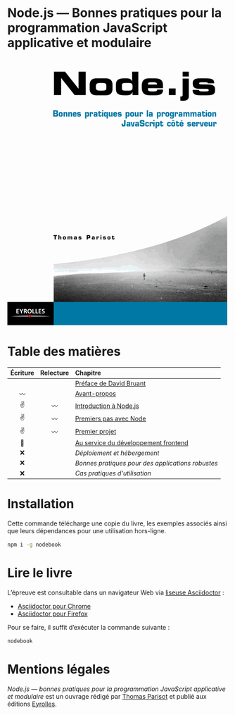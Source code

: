 # Node.js — Bonnes pratiques pour la programmation JavaScript applicative et modulaire

![](cover.png?raw=1)

# Table des matières

Écriture    | Relecture  | Chapitre
:----------:|:----------:|:--------
            |            | [Préface de David Bruant](foreword/foreword-fr.adoc)
:wavy_dash: |            | [Avant-propos](foreword/preamble.adoc)
:v:         |:wavy_dash: | [Introduction à Node.js](chapter-01/index.adoc)
:v:         |:wavy_dash: | [Premiers pas avec Node](chapter-02/index.adoc)
:v:         |:wavy_dash: | [Premier projet](chapter-03/index.adoc)
:muscle:    |            | [Au service du développement frontend](chapter-04/index.adoc)
:x:         |            | *Déploiement et hébergement*
:x:         |            | *Bonnes pratiques pour des applications robustes*
:x:         |            | *Cas pratiques d'utilisation*

# Installation

Cette commande télécharge une copie du livre, les exemples associés ainsi que leurs dépendances pour une utilisation hors-ligne.

```bash
npm i -g nodebook
```

# Lire le livre

L’épreuve est consultable dans un navigateur Web via [liseuse Asciidoctor](http://asciidoctor.org) :

- [Asciidoctor pour Chrome](https://chrome.google.com/webstore/detail/asciidoctorjs-live-previe/iaalpfgpbocpdfblpnhhgllgbdbchmia)
- [Asciidoctor pour Firefox](https://addons.mozilla.org/en-US/firefox/addon/asciidoctorjs-live-preview/)

Pour se faire, il suffit d’exécuter la commande suivante :

```bash
nodebook
```

# Mentions légales

*Node.js — bonnes pratiques pour la programmation JavaScript applicative et modulaire* est un ouvrage rédigé par [Thomas Parisot](https://oncletom.io) et publié aux éditions [Eyrolles](http://www.eyrolles.fr).


